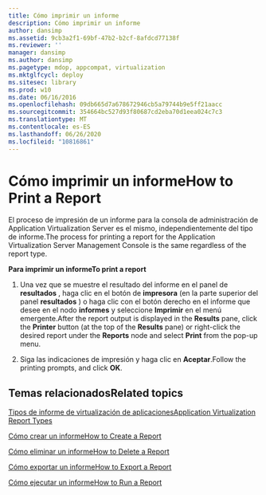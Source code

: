 ```yaml
---
title: Cómo imprimir un informe
description: Cómo imprimir un informe
author: dansimp
ms.assetid: 9cb3a2f1-69bf-47b2-b2cf-8afdcd77138f
ms.reviewer: ''
manager: dansimp
ms.author: dansimp
ms.pagetype: mdop, appcompat, virtualization
ms.mktglfcycl: deploy
ms.sitesec: library
ms.prod: w10
ms.date: 06/16/2016
ms.openlocfilehash: 09db665d7a678672946cb5a79744b9e5ff21aacc
ms.sourcegitcommit: 354664bc527d93f80687cd2eba70d1eea024c7c3
ms.translationtype: MT
ms.contentlocale: es-ES
ms.lasthandoff: 06/26/2020
ms.locfileid: "10816861"
---
```

# <span data-ttu-id="5fe1f-103">Cómo imprimir un informe</span><span class="sxs-lookup"><span data-stu-id="5fe1f-103">How to Print a Report</span></span>


<span data-ttu-id="5fe1f-104">El proceso de impresión de un informe para la consola de administración de Application Virtualization Server es el mismo, independientemente del tipo de informe.</span><span class="sxs-lookup"><span data-stu-id="5fe1f-104">The process for printing a report for the Application Virtualization Server Management Console is the same regardless of the report type.</span></span>

**<span data-ttu-id="5fe1f-105">Para imprimir un informe</span><span class="sxs-lookup"><span data-stu-id="5fe1f-105">To print a report</span></span>**

1.  <span data-ttu-id="5fe1f-106">Una vez que se muestre el resultado del informe en el panel de **resultados** , haga clic en el botón de **impresora** (en la parte superior del panel **resultados** ) o haga clic con el botón derecho en el informe que desee en el nodo **informes** y seleccione **Imprimir** en el menú emergente.</span><span class="sxs-lookup"><span data-stu-id="5fe1f-106">After the report output is displayed in the **Results** pane, click the **Printer** button (at the top of the **Results** pane) or right-click the desired report under the **Reports** node and select **Print** from the pop-up menu.</span></span>

2.  <span data-ttu-id="5fe1f-107">Siga las indicaciones de impresión y haga clic en **Aceptar**.</span><span class="sxs-lookup"><span data-stu-id="5fe1f-107">Follow the printing prompts, and click **OK**.</span></span>

## <span data-ttu-id="5fe1f-108">Temas relacionados</span><span class="sxs-lookup"><span data-stu-id="5fe1f-108">Related topics</span></span>


[<span data-ttu-id="5fe1f-109">Tipos de informe de virtualización de aplicaciones</span><span class="sxs-lookup"><span data-stu-id="5fe1f-109">Application Virtualization Report Types</span></span>](application-virtualization-report-types.md)

[<span data-ttu-id="5fe1f-110">Cómo crear un informe</span><span class="sxs-lookup"><span data-stu-id="5fe1f-110">How to Create a Report</span></span>](how-to-create-a-reportserver.md)

[<span data-ttu-id="5fe1f-111">Cómo eliminar un informe</span><span class="sxs-lookup"><span data-stu-id="5fe1f-111">How to Delete a Report</span></span>](how-to-delete-a-reportserver.md)

[<span data-ttu-id="5fe1f-112">Cómo exportar un informe</span><span class="sxs-lookup"><span data-stu-id="5fe1f-112">How to Export a Report</span></span>](how-to-export-a-reportserver.md)

[<span data-ttu-id="5fe1f-113">Cómo ejecutar un informe</span><span class="sxs-lookup"><span data-stu-id="5fe1f-113">How to Run a Report</span></span>](how-to-run-a-reportserver.md)

 

 





